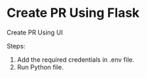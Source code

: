 # Create PR Using Flask
Create PR Using UI 

Steps:

1. Add the required credentials in .env file.
2. Run Python file.

